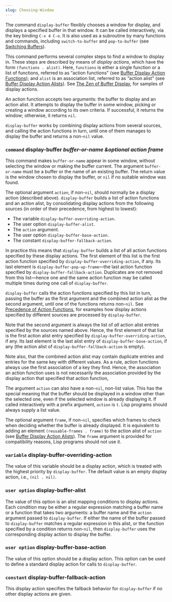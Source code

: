 ```yaml
---
slug: Choosing-Window
---
```


The command `display-buffer` flexibly chooses a window for display, and displays a specified buffer in that window. It can be called interactively, via the key binding `C-x 4 C-o`. It is also used as a subroutine by many functions and commands, including `switch-to-buffer` and `pop-to-buffer` (see [Switching Buffers](Switching-Buffers)).

This command performs several complex steps to find a window to display in. These steps are described by means of *display actions*, which have the form `(functions . alist)`. Here, `functions` is either a single function or a list of functions, referred to as “action functions" (see [Buffer Display Action Functions](Buffer-Display-Action-Functions)); and `alist` is an association list, referred to as “action alist" (see [Buffer Display Action Alists](Buffer-Display-Action-Alists)). See [The Zen of Buffer Display](The-Zen-of-Buffer-Display), for samples of display actions.

An action function accepts two arguments: the buffer to display and an action alist. It attempts to display the buffer in some window, picking or creating a window according to its own criteria. If successful, it returns the window; otherwise, it returns `nil`.

`display-buffer` works by combining display actions from several sources, and calling the action functions in turn, until one of them manages to display the buffer and returns a non-`nil` value.

### <span className="tag command">`command`</span> **display-buffer** *buffer-or-name \&optional action frame*

This command makes `buffer-or-name` appear in some window, without selecting the window or making the buffer current. The argument `buffer-or-name` must be a buffer or the name of an existing buffer. The return value is the window chosen to display the buffer, or `nil` if no suitable window was found.

The optional argument `action`, if non-`nil`, should normally be a display action (described above). `display-buffer` builds a list of action functions and an action alist, by consolidating display actions from the following sources (in order of their precedence, from highest to lowest):

*   The variable `display-buffer-overriding-action`.
*   The user option `display-buffer-alist`.
*   The `action` argument.
*   The user option `display-buffer-base-action`.
*   The constant `display-buffer-fallback-action`.

In practice this means that `display-buffer` builds a list of all action functions specified by these display actions. The first element of this list is the first action function specified by `display-buffer-overriding-action`, if any. Its last element is `display-buffer-pop-up-frame`—the last action function specified by `display-buffer-fallback-action`. Duplicates are not removed from this list—hence one and the same action function may be called multiple times during one call of `display-buffer`.

`display-buffer` calls the action functions specified by this list in turn, passing the buffer as the first argument and the combined action alist as the second argument, until one of the functions returns non-`nil`. See [Precedence of Action Functions](Precedence-of-Action-Functions), for examples how display actions specified by different sources are processed by `display-buffer`.

Note that the second argument is always the list of *all* action alist entries specified by the sources named above. Hence, the first element of that list is the first action alist entry specified by `display-buffer-overriding-action`, if any. Its last element is the last alist entry of `display-buffer-base-action`, if any (the action alist of `display-buffer-fallback-action` is empty).

Note also, that the combined action alist may contain duplicate entries and entries for the same key with different values. As a rule, action functions always use the first association of a key they find. Hence, the association an action function uses is not necessarily the association provided by the display action that specified that action function,

The argument `action` can also have a non-`nil`, non-list value. This has the special meaning that the buffer should be displayed in a window other than the selected one, even if the selected window is already displaying it. If called interactively with a prefix argument, `action` is `t`. Lisp programs should always supply a list value.

The optional argument `frame`, if non-`nil`, specifies which frames to check when deciding whether the buffer is already displayed. It is equivalent to adding an element `(reusable-frames . frame)`<!-- /@w --> to the action alist of `action` (see [Buffer Display Action Alists](Buffer-Display-Action-Alists)). The `frame` argument is provided for compatibility reasons, Lisp programs should not use it.

### <span className="tag variable">`variable`</span> **display-buffer-overriding-action**

The value of this variable should be a display action, which is treated with the highest priority by `display-buffer`. The default value is an empty display action, i.e., `(nil . nil)`<!-- /@w -->.

### <span className="tag useroption">`user option`</span> **display-buffer-alist**

The value of this option is an alist mapping conditions to display actions. Each condition may be either a regular expression matching a buffer name or a function that takes two arguments: a buffer name and the `action` argument passed to `display-buffer`. If either the name of the buffer passed to `display-buffer` matches a regular expression in this alist, or the function specified by a condition returns non-`nil`, then `display-buffer` uses the corresponding display action to display the buffer.

### <span className="tag useroption">`user option`</span> **display-buffer-base-action**

The value of this option should be a display action. This option can be used to define a standard display action for calls to `display-buffer`.

### <span className="tag constant">`constant`</span> **display-buffer-fallback-action**

This display action specifies the fallback behavior for `display-buffer` if no other display actions are given.
